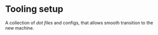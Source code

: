 # Tooling setup 
A collection of _dot files_ and configs, that allows smooth transition to the new machine.
